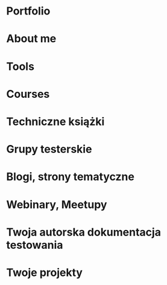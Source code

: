 # Portfolio

# About me
# Tools
# Courses
# Techniczne książki
# Grupy testerskie
# Blogi, strony tematyczne
# Webinary, Meetupy
# Twoja autorska dokumentacja testowania
# Twoje projekty
